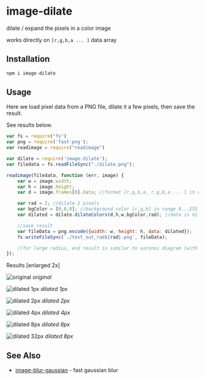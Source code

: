 # image-dilate

dilate / expand the pixels in a color image

works directly on `[r,g,b,a ... ]` data array

## Installation

```sh
npm i image-dilate
```

## Usage 

Here we load pixel data from a PNG file, dilate it a few pixels, then save the result. 

See results below.

```javascript
var fs = require("fs")
var png = require('fast-png');
var readimage = require("readimage")

var dilate = require('image-dilate');
var filedata = fs.readFileSync("./dilate.png");

readimage(filedata, function (err, image) {
    var w = image.width;
    var h = image.height;
    var d = image.frames[0].data; //format [r,g,b,a, r,g,b,a ... ] in range 0...255

    var rad = 2; //dilate 2 pixels
    var bgColor = [0,0,0]; //background color [r,g,b] in range 0...255 [background is not dilated]
    var dilated = dilate.dilateColors(d,h,w,bgColor,rad); //data is dilated in-place

    //save result
    var fileData = png.encode({width: w, height: h, data: dilated});
    fs.writeFileSync(`./test_out_rad${rad}.png`, fileData);

    //for large radius, end result is similar to voronoi diagram [with manhattan distance (?) because of rectangular kernel]
});
```

Results [enlarged 2x]

![original](https://i.imgur.com/Z6DhGGI.png) *original*

![dilated 1px](https://i.imgur.com/AgoGZrh.png) *dilated 1px*

![dilated 2px](https://i.imgur.com/pyQ5G3k.png) *dilated 2px*

![dilated 4px](https://i.imgur.com/Z4i8jgJ.png) *dilated 4px*

![dilated 8px](https://i.imgur.com/uZD1xG9.png) *dilated 8px*

![dilated 32px](https://i.imgur.com/96fnfSK.png) *dilated 8px*

## See Also

- [image-blur-gaussian](https://www.npmjs.com/package/image-blur-gaussian) - fast gaussian blur  



